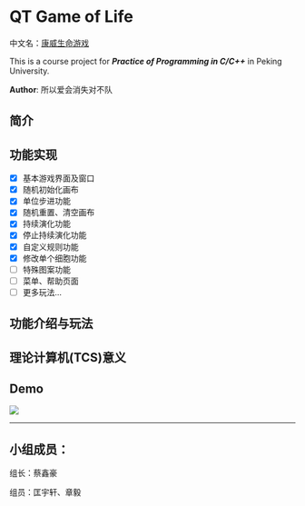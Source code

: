 # QT Game of Life

中文名：[康威生命游戏](https://baike.baidu.com/item/康威生命游戏/22668799)

This is a course project for ***Practice of Programming in C/C++*** in Peking University.

__Author__: 所以爱会消失对不队

## 简介

## 功能实现
- [x] 基本游戏界面及窗口
- [x] 随机初始化画布
- [x] 单位步进功能
- [x] 随机重置、清空画布
- [x] 持续演化功能
- [x] 停止持续演化功能
- [x] 自定义规则功能
- [x] 修改单个细胞功能
- [ ] 特殊图案功能
- [ ] 菜单、帮助页面
- [ ] 更多玩法...

## 功能介绍与玩法

## 理论计算机(TCS)意义

## Demo

![](resource/demo3.gif)

- - -
## 小组成员：

组长：蔡鑫豪

组员：匡宇轩、章毅